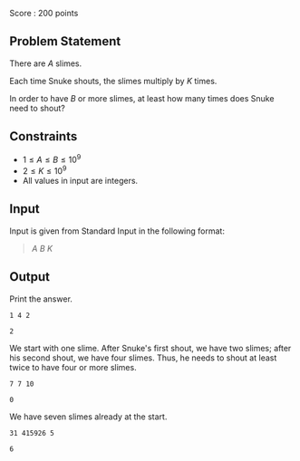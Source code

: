 Score : $200$ points

## Problem Statement

There are $A$ slimes.

Each time Snuke shouts, the slimes multiply by $K$ times.

In order to have $B$ or more slimes, at least how many times does Snuke need to shout?

## Constraints

- $1 \leq A \leq B \leq 10^9$
- $2 \leq K \leq 10^9$
- All values in input are integers.

## Input

Input is given from Standard Input in the following format:

> $A$ $B$ $K$

## Output

Print the answer.

```input1
1 4 2
```

```output1
2
```

We start with one slime.
After Snuke's first shout, we have two slimes; after his second shout, we have four slimes. Thus, he needs to shout at least twice to have four or more slimes.

```input2
7 7 10
```

```output2
0
```

We have seven slimes already at the start.

```input3
31 415926 5
```

```output3
6
```
